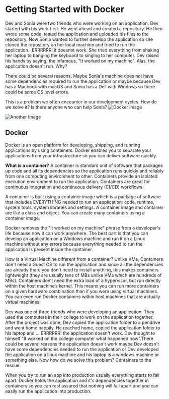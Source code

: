 # Getting Started with Docker

Dev and Sonia were two friends who were working on an application. Dev started with his work first. He went ahead and created a repository. He then wrote some code, tested the application and uploaded his files to the repository. Now Sonia wanted to further develop the application so she cloned the repository on her local machine and tried to run the application...ERRRRRR! it doesnot work. She tried everything from shaking her laptop to banging the keyboard to singing to her computer. Dev raised his hands by saying, the infamous, "It worked on my machine". Alas, the application doesn't run. Why?

There could be several reasons. Maybe Sonia's machine does not have some dependencies required to run the application or maybe because Dev has a Macbook with macOS and Sonia has a Dell with Windows so there could be some OS level errors.

This is a problem we often encounter in our development cycles. How do we solve it? Is there anyone who can help Sonia?
![Docker image](https://pbs.twimg.com/profile_images/1273307847103635465/lfVWBmiW_400x400.png)

![Another Image](https://github.com/raziiiuddin/Miscellaneous/blob/main/Dockerizing_a_Java_application/images/I%20can%20help%20you!.png)
## Docker
Docker is an open platform for developing, shipping, and running applications by using containers. Docker enables you to separate your applications from your infrastructure so you can deliver software quickly.

**What is a container?**
A container is standard unit of software that packages up code and all its dependencies so the application runs quickly and reliably from one computing environment to other. Containers provide an isolated execution environment to run the application. Containers are great for continuous integration and continuous delivery (CI/CD) workflows.

A container is built using a container image which is a package of software that includes EVERYTHING needed to run an application: code, runtime, system tools, system libraries and settings. A container image and container are like a class and object. You can create many containers using a container image. 

Docker removes the "It worked on my machine" phrase from a developer's life because now it can work anywhere. The best part is that you can develop an application on a Windows machine and run it on a Linux machine without any errors because everything needed to run the application is present inside the container.

How is a Virtual Machine different from a container?
Unlike VMs, Containers don't need a Guest OS to run the application and since all the dependencies are already there you don't need to install anything, this makes containers lightweight (they are usually tens of MBs unlike VMs which are hundreds of MBs). Containers don’t need the extra load of a hypervisor, but run directly within the host machine’s kernel. This means you can run more containers on a given hardware combination than if you were using virtual machines. You can even run Docker containers within host machines that are actually virtual machines!
 



Dev was one of three friends who were developing an application. They used the computers in their college to work on the application together. After the project was done, Dev copied the application folder to a pendrive and went home happily. He reached home, copied the application folder to his laptop and ... ERRRRRR! the application doesn't work. Dev thought to himself "It worked on the college computer what happened now".There could be several reasons the application doesn't work maybe Dev doesn't have some dependencies needed to run the application or Dev developed the application on a linux machine and his laptop is a windows machine or something else. Now how do we solve this problem? Containers to the rescue.


When you try to run an app into production usually everything starts to fall apart. Docker holds the application and it's dependencies together in containers so you can rest assured that nothing will fall apart and you can easily run the application into production.

